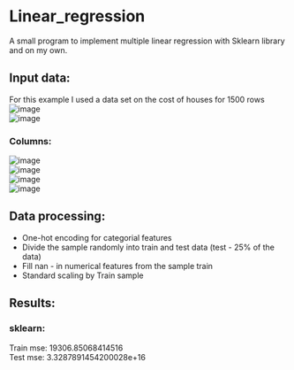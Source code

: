 # Linear_regression
A small program to implement multiple linear regression with Sklearn library and on my own.
<br>
## Input data:
For this example I used a data set on the cost of houses for 1500 rows
![image](https://user-images.githubusercontent.com/57821178/169805017-284aae59-4a6c-44e9-95db-a8103e912006.png)<br>
![image](https://user-images.githubusercontent.com/57821178/169806779-e6fcfe31-50ad-4f39-a343-d564ee532ac9.png)
### Columns: <br>
![image](https://user-images.githubusercontent.com/57821178/169805449-1bf48b8d-ced7-4a66-8a10-2356012844fc.png) <br>
![image](https://user-images.githubusercontent.com/57821178/169805485-06fc9f13-da78-4ef2-86d5-e4909f7362f8.png)<br>
![image](https://user-images.githubusercontent.com/57821178/169805590-64af58f8-e787-443f-ada1-baf0f1e22e80.png) <br>
![image](https://user-images.githubusercontent.com/57821178/169805716-3b0354f6-470f-419c-a39d-325eb67b2196.png) <br>
## Data processing:
- One-hot encoding for categorial features
- Divide the sample randomly into train and test data (test - 25% of the data)
- Fill nan - in numerical features from the sample train
- Standard scaling by Train sample
## Results:
### sklearn:
Train mse:
19306.85068414516 <br>
Test mse:
3.3287891454200028e+16
